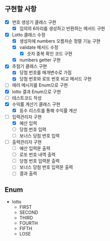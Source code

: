 ## 구현할 사항
- [x] 번호 생성기 클래스 구현
  - [x] 임의의 6자리를 생성하고 반환하는 메서드 구현
- [x] Lotto 클래스 수정
  - [x] 생성자에 numbers 오름차순 정렬 기능 구현 
  - [x] validate 메서드 수정
    - [x] 숫자 중복 확인 코드 구현
  - [x] numbers getter 구현
- [x] 추첨기 클래스 구현
  - [x] 당첨 번호를 매개변수로 가짐
  - [x] 당첨 번호와 로또 번호 비교 메서드 구현
- [ ] 에러 메시지를 Enum으로 구현
- [x] lotto 결과 Enum으로 구현
- [ ] 테스트코드 작성
- [x] 수익률 계산기 클래스 구현
  - [x] 등수 리스트를 통해 수익률 계산
- [ ] 입력관리자 구현
  - [x] 예산 입력
  - [ ] 당첨 번호 입력
  - [ ] 보너스 당첨 번호 입력
- [ ] 출력관리자 구현
  - [ ] 예산 입력문 출력
  - [ ] 로또 번호 내역 출력
  - [ ] 당첨 번호 입력문 출력
  - [ ] 보너스 당첨 번호 입력문 출력
  - [ ] 결과 출력

## Enum
- lotto
  - FIRST
  - SECOND
  - THIRD
  - FOURTH
  - FIFTH
  - LOSE
